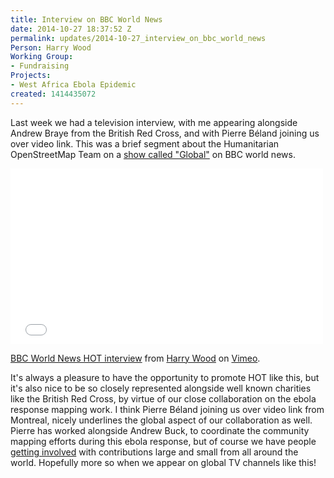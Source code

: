 ```yaml
---
title: Interview on BBC World News
date: 2014-10-27 18:37:52 Z
permalink: updates/2014-10-27_interview_on_bbc_world_news
Person: Harry Wood
Working Group:
- Fundraising
Projects:
- West Africa Ebola Epidemic
created: 1414435072
---
```


Last week we had a television interview, with me appearing alongside Andrew Braye from the British Red Cross, and with Pierre Béland joining us over video link. This was a brief segment about the Humanitarian OpenStreetMap Team on a <a href="http://www.bbc.co.uk/programmes/n3csxd44">show called "Global"</a> on BBC world news.

<iframe src="//player.vimeo.com/video/110162511?title=0&amp;byline=0&amp;portrait=0" style="width:500px;height:281px" frameborder="0" webkitallowfullscreen mozallowfullscreen allowfullscreen></iframe> <p><a href="http://vimeo.com/110162511">BBC World News HOT interview</a> from <a href="http://vimeo.com/user1655591">Harry Wood</a> on <a href="https://vimeo.com">Vimeo</a>.</p>

It's always a pleasure to have the opportunity to promote HOT like this, but it's also nice to be so closely represented alongside well known charities like the British Red Cross, by virtue of our close collaboration on the ebola response mapping work. I think Pierre Béland joining us over video link from Montreal, nicely underlines the global aspect of our collaboration as well. Pierre has worked alongside Andrew Buck, to coordinate the community mapping efforts during this ebola response, but of course we have people <a href="http://hot.openstreetmap.org/get-involved">getting involved</a> with contributions large and small from all around the world. Hopefully more so when we appear on global TV channels like this!
